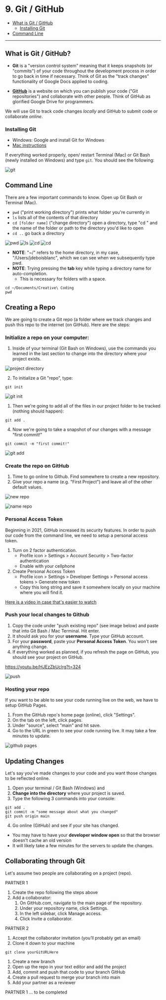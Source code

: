 
# 9. Git / GitHub

- [What is Git / GitHub](#what-is-git--github)
  - [Installing Git](#installing-git)
- [Command Line](#command-line)


---
## What is Git / GitHub?

- **Git** is a "version control system" meaning that it keeps snapshots (or "commits") of your code throughout the development process in order to go back in time if necessary. Think of Git as the "track changes" functionality of Google Docs applied to coding.

- **[GitHub](https://github.com/)** is a website on which you can publish your code ("Git repositories") and collaborate with other people. Think of GitHub as glorified Google Drive for programmers.

We will use Git to track code changes _locally_ and GitHub to submit code or collaborate _online_. 

### Installing Git
- Windows: Google and install Git for Windows
- [Mac instructions](https://docs.google.com/document/d/1IBXKul-zRLoXd0oKSW-oWcQ7NXBhb4BvgKidZhFVnfk/edit?usp=sharing)

If everything worked properly, open/ restart Terminal (Mac) or Git Bash (newly installed on Windows) and type `git`. You should see the following:

![git](assets/git.png)

## Command Line
There are a few important commands to know. Open up Git Bash or Terminal (Mac). 

* `pwd` ("print working directory") prints what folder you're currently in
* `ls` lists all of the contents of that directory
* `cd [folder name]` ("change directory") open a directory, type "cd " and the name of the folder or path to the directory you'd like to open
* `cd ..` go back a directory

![pwd](assets/pwd.png)
![ls](assets/ls.png)
![cd](assets/cd.png)
![cd](assets/cdback.png)
 
- **NOTE**: "~/" refers to the home directory, in my case, "/Users/jdeboisblanc", which we can see when we subsequently type pwd.
- **NOTE**: Trying pressing the **tab** key while typing a directory name for auto-completion. 
  - This is necessary for folders with a space.
 
```console
cd ~/Documents/Creative\ Coding
pwd
```

## Creating a Repo
We are going to create a Git repo (a folder where we track changes and push this repo to the internet (on GitHub). Here are the steps:

### Initialize a repo on your computer:
1. Inside of your terminal (Git Bash on Windows), use the commands you learned in the last section to change into the directory where your project exists.

![project directory]()

2. To initialize a Git "repo", type:

```console
git init
```

![git init](assets/gitinit.png)

1. Then we're going to add all of the files in our project folder to be tracked (nothing should happen):

```console
git add .
```

4. Now we're going to take a snapshot of our changes with a message "first commit!"

```
git commit -m "first commit!"
```

![git add](assets/gitinit.png)

### Create the repo on GitHub
1.  Time to go online to Github. Find somewhere to create a new repository.
2. Give your repo a name (e.g. "First Project") and leave all of the other default values.

![new repo](assets/new.png)

![name repo](assets/name.png)

### Personal Access Token
Beginning in 2021, GitHub increased its security features. In order to push our code from the command line, we need to setup a personal access token.

1. Turn on 2 factor authentication.
   * Profile icon > Settings > Account Security > Two-factor authentication
   * Enable with your cellphone
2. Create Personal Access Token
   * Profile icon > Settings > Developer Settings > Personal access tokens > Generate new token
   * Copy this long string and save it somewhere locally on your machine where you will find it.

[Here is a video in case that's easier to watch](https://youtu.be/HJEzZbUclrg?t=324)


### Push your local changes to Github
1. Copy the code under "push existing repo" (see image below) and paste that into Git Bash / Mac Terminal. Hit enter.
2. It should ask you for your **username**. Type your GitHub account.
3. For your **password**, paste your **Personal Access Token**. You won't see anything change.
4. If everything worked as planned, if you refresh the page on GitHub, you should see your project on GitHub.

https://youtu.be/HJEzZbUclrg?t=324

 ![push](assets/push.png)

### Hosting your repo
If you want to be able to see your code running live on the web, we have to setup GitHub Pages.

1. From the GitHub repo's home page (online), click "Settings".
2. On the tab on the left, click pages.
3. Under "source", select "main" and hit save.
4. Go to the URL in green to see your code running live. It may take a few minutes to update.


![github pages](assets/githubpages.png)

## Updating Changes
Let's say you've made changes to your code and you want those changes to be reflected online.

1. Open your terminal / Git Bash (Windows) and 
2. **Change into the directory** where your project is saved.
3. Type the following 3 commands into your console:

```console
git add .
git commit -m "some message about what you changed"
git push origin main
```

4. Go online (GitHub) and see if your site has changed. 
* You may have to have your **developer window open** so that the browser doesn't cache an old version
* It will likely take a few minutes for the servers to update the changes.

## Collaborating through Git

Let's assume two people are collaborating on a project (repo). 

PARTNER 1
1. Create the repo following the steps above
2. Add a collaborator:
   1. On GitHub.com, navigate to the main page of the repository. 
   2. Under your repository name, click Settings. 
   3. In the left sidebar, click Manage access. 
   4. Click Invite a collaborator.

PARTNER 2
1. Accept the collaborator invitation (you’ll probably get an email)
2. Clone it down to your machine

`git clone yourGitURLHere`


1. Create a new branch
2. Open up the repo in your text editor and add the project
3. Add, commit and push that code to your branch GitHub
4. Create a pull request to merge your branch into main
5. Add your partner as a reviewer

PARTNER 1
... to be completed
